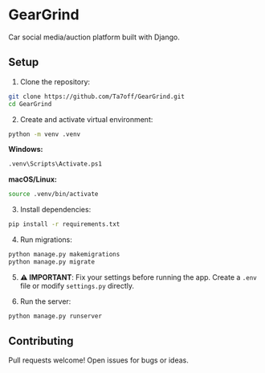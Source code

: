 # GearGrind

Car social media/auction platform built with Django.

## Setup

1. Clone the repository:
```bash
git clone https://github.com/Ta7off/GearGrind.git
cd GearGrind
```

2. Create and activate virtual environment:
```bash
python -m venv .venv
```

**Windows:**
```bash
.venv\Scripts\Activate.ps1
```

**macOS/Linux:**
```bash
source .venv/bin/activate
```

3. Install dependencies:
```bash
pip install -r requirements.txt
```

4. Run migrations:
```bash
python manage.py makemigrations
python manage.py migrate
```

5. **⚠️ IMPORTANT**: Fix your settings before running the app. Create a `.env` file or modify `settings.py` directly.

6. Run the server:
```bash
python manage.py runserver
```

## Contributing

Pull requests welcome! Open issues for bugs or ideas.